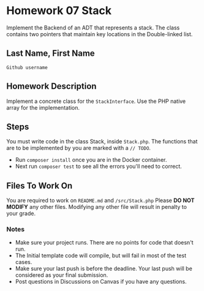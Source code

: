 # Homework 07 Stack

Implement the Backend of an ADT that represents a stack. The class contains two pointers that maintain key locations in the Double-linked list.

## Last Name, First Name

`Github username`

## Homework Description

Implement a concrete class for the `StackInterface`.  Use the PHP native array for the implementation.

## Steps

You must write code in the class Stack, inside `Stack.php`.
The functions that are to be implemented by you are marked with a `// TODO`.

- Run `composer install` once you are in the Docker container.
- Next run `composer test` to see all the errors you'll need to correct.

## Files To Work On

You are required to work on `README.md` and `/src/Stack.php`
Please **DO NOT MODIFY** any other files. Modifying any other file will result in penalty to your grade.

### Notes

- Make sure your project runs. There are no points for code that doesn't run.
- The Initial template code will compile, but will fail in most of the test cases.
- Make sure your last push is before the deadline. Your last push will be considered as your final submission.
- Post questions in Discussions on Canvas if you have any questions.
